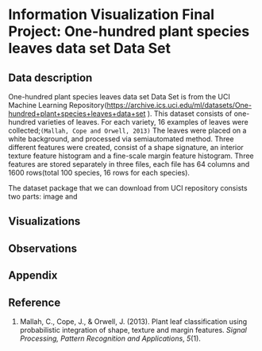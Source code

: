 # Information Visualization Final Project: One-hundred plant species leaves data set Data Set

## Data description

One-hundred plant species leaves data set Data Set  is from the UCI Machine Learning Repository(https://archive.ics.uci.edu/ml/datasets/One-hundred+plant+species+leaves+data+set ). This dataset consists of one-hundred varieties of leaves. For each variety, 16 examples of leaves were collected;`(Mallah, Cope and Orwell, 2013)` The leaves were placed on a white background, and processed via semiautomated method. Three different features were created, consist of a shape signature, an interior texture feature histogram and a fine-scale margin feature histogram. Three features are stored separately in three files, each file has 64 columns and 1600 rows(total 100 species, 16 rows for each species).



The dataset package that we can download from UCI repository consists two parts: image and 

## Visualizations

## Observations

## Appendix

## Reference

1. Mallah, C., Cope, J., & Orwell, J. (2013). Plant leaf classification using probabilistic integration of shape, texture and margin features. *Signal Processing, Pattern Recognition and Applications*, *5*(1).